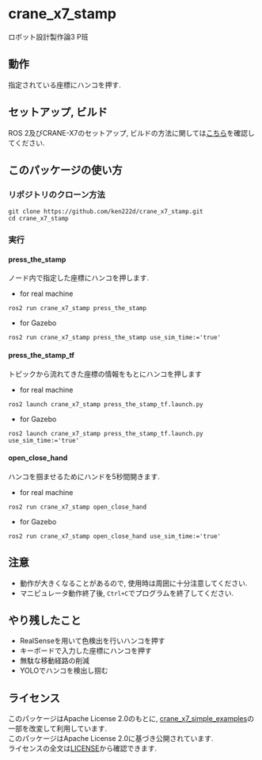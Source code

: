 # crane_x7_stamp
ロボット設計製作論3 P班

## 動作
指定されている座標にハンコを押す. 

## セットアップ, ビルド

ROS 2及びCRANE-X7のセットアップ, ビルドの方法に関しては[こちら](https://github.com/cit22ros2/crane_x7_simple_examples)を確認してください.

## このパッケージの使い方

### リポジトリのクローン方法

```
git clone https://github.com/ken222d/crane_x7_stamp.git
cd crane_x7_stamp
```

### 実行

#### press_the_stamp
ノード内で指定した座標にハンコを押します.
- for real machine
```
ros2 run crane_x7_stamp press_the_stamp
```
- for Gazebo
```
ros2 run crane_x7_stamp press_the_stamp use_sim_time:='true'
```

#### press_the_stamp_tf
トピックから流れてきた座標の情報をもとにハンコを押します
- for real machine
```
ros2 launch crane_x7_stamp press_the_stamp_tf.launch.py
```

- for Gazebo
```
ros2 launch crane_x7_stamp press_the_stamp_tf.launch.py use_sim_time:='true'
```

#### open_close_hand
ハンコを掴ませるためにハンドを5秒間開きます.
- for real machine
```
ros2 run crane_x7_stamp open_close_hand
```
- for Gazebo
```
ros2 run crane_x7_stamp open_close_hand use_sim_time:='true'
```

## 注意
- 動作が大きくなることがあるので, 使用時は周囲に十分注意してください.
- マニピュレータ動作終了後, ```Ctrl+C```でプログラムを終了してください.

## やり残したこと
- RealSenseを用いて色検出を行いハンコを押す
- キーボードで入力した座標にハンコを押す
- 無駄な移動経路の削減
- YOLOでハンコを検出し掴む

## ライセンス
このパッケージはApache License 2.0のもとに, [crane_x7_simple_examples](https://github.com/cit22ros2/crane_x7_simple_examples)の一部を改変して利用しています.  
このパッケージはApache License 2.0に基づき公開されています.  
ライセンスの全文は[LICENSE](https://github.com/ken222d/crane_x7_stamp/blob/main/LICENSE)から確認できます.
